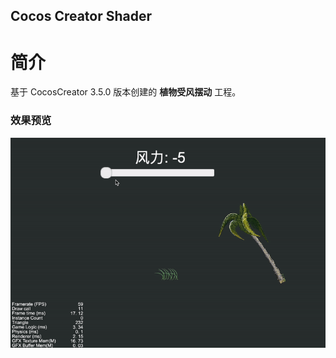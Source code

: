 ## Cocos Creator Shader

# 简介
基于 CocosCreator 3.5.0 版本创建的 **植物受风摆动** 工程。

### 效果预览
![image](../../../gif/202202/2022022503.gif)